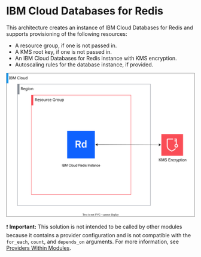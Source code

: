  # IBM Cloud Databases for Redis

This architecture creates an instance of IBM Cloud Databases for Redis and supports provisioning of the following resources:

- A resource group, if one is not passed in.
- A KMS root key, if one is not passed in.
- An IBM Cloud Databases for Redis instance with KMS encryption.
- Autoscaling rules for the database instance, if provided.

![fscloud-redis](../../reference-architecture/deployable-architecture-redis.svg)

:exclamation: **Important:** This solution is not intended to be called by other modules because it contains a provider configuration and is not compatible with the `for_each`, `count`, and `depends_on` arguments. For more information, see [Providers Within Modules](https://developer.hashicorp.com/terraform/language/modules/develop/providers).
